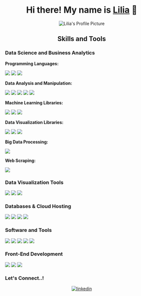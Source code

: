 <div align="center">
  <h1> Hi there! My name is <a href="https://www.linkedin.com/in/lilia-quispe-lopez/">Lilia</a> 👋 </h1>
</div>

<div align="center">
  <img src=https://github.com/liliarql/liliarql/blob/main/Lilia's%20profile%20picture.png alt="Lilia's Profile Picture">
</div>
<div align="center">
<h2> Skills and Tools  </h2>
</div>
<div><h3> Data Science and Business Analytics</h3></div>
  <div>
    <p><b>Programming Languages:</b></p> <img src="https://img.shields.io/badge/Python-3776AB.svg?logo=python&logoColor=white&style=for-the-badge">
    <img src="https://img.shields.io/badge/R-276DC3.svg?logo=r&logoColor=white&style=for-the-badge">
    <img src="https://img.shields.io/badge/SQL-246FDB.svg?logo=sql&logoColor=white&style=for-the-badge">
    <p><b>Data Analysis and Manipulation:</b></p>
    <img src="https://img.shields.io/badge/microsoft%20excel-217346.svg?logo=microsoftexcel&logoColor=white&style=for-the-badge">
    <img src="https://img.shields.io/badge/Pandas-150458.svg?logo=pandas&logoColor=white&style=for-the-badge">
    <img src="https://img.shields.io/badge/NumPy-013243.svg?logo=numpy&logoColor=white&style=for-the-badge">
    <img src="https://img.shields.io/badge/SciPy-8CAAE6.svg?logo=scipy&logoColor=white&style=for-the-badge">
    <img src="https://img.shields.io/badge/StatsModels-F37626.svg?logo=StatsModels&logoColor=white&style=for-the-badge">
    <p><b>Machine Learning Libraries:</b></p>
    <img src="https://img.shields.io/badge/Scikit%20learn-F7931E.svg?logo=scikitlearn&logoColor=white&style=for-the-badge">
    <img src="https://img.shields.io/badge/xgboost-E34F26.svg?logo=xgboost&logoColor=white&style=for-the-badge">
    <img src="https://img.shields.io/badge/LightGBM-F7931E.svg?logo=LightGBM&logoColor=white&style=for-the-badge">
    <p><b>Data Visualization Libraries:</b></p>
    <img src="https://img.shields.io/badge/matplotlib-3776AB.svg?logo=matplotlib&logoColor=white&style=for-the-badge">
    <img src="https://img.shields.io/badge/seaborn-3F4F75.svg?logo=seaborn&logoColor=white&style=for-the-badge">
    <img src="https://img.shields.io/badge/Plotly-3F4F75.svg?logo=plotly&logoColor=white&style=for-the-badge">
    <p><b>Big Data Processing:</b></p>
    <img src="https://img.shields.io/badge/PySpark-E25A1C.svg?logo=apachespark&logoColor=white&style=for-the-badge">
    <p><b>Web Scraping:</b></p>
    <img src="https://img.shields.io/badge/Beautiful%20Soup-FF6F00.svg?logo=beautiful-soup&logoColor=white&style=for-the-badge">
  </div>
<div><h3> Data Visualization Tools</h3></div>
  <div>
    <img src="https://img.shields.io/badge/Power%20BI-F2C811.svg?logo=powerbi&logoColor=white&style=for-the-badge">
    <img src="https://img.shields.io/badge/Tableau-E97627.svg?logo=tableau&logoColor=white&style=for-the-badge">
    <img src="https://img.shields.io/badge/Looker%20Studio-%2314354C.svg?logo=looker-studio&logoColor=white&style=for-the-badge">
  </div>

<div><h3>Databases & Cloud Hosting</h3></div>
  <div>
    <img src="https://img.shields.io/badge/MySQL-4479A1.svg?logo=mysql&logoColor=white&style=for-the-badge">
    <img src="https://img.shields.io/badge/Google%20BigQuery-669DF6.svg?logo=google-bigquery&logoColor=white&style=for-the-badge">
    <img src="https://img.shields.io/badge/Azure%20Databricks-FF3621.svg?logo=databricks&logoColor=white&style=for-the-badge">
    <img src="https://img.shields.io/badge/Azure%20Data%20Lake%20Storage-0078D4.svg?logo=Azure-Data-Lake-Storage&logoColor=white&style=for-the-badge">
  </div>

<div><h3>Software and Tools</h3></div>
  <div>
    <img src="https://img.shields.io/badge/Jupyter-F37626.svg?logo=jupyter&logoColor=white&style=for-the-badge">
    <img src="https://img.shields.io/badge/Visual%20Studio%20Code-0078d7.svg?logo=visual-studio-code&logoColor=white&style=for-the-badge">
    <img src="https://img.shields.io/badge/Google%20Analytics-E37400.svg?logo=googleanalytics&logoColor=white&style=for-the-badge">
    <img src="https://img.shields.io/badge/Google%20Tag%20Manager-246FDB.svg?logo=googletagmanager&logoColor=white&style=for-the-badge">
    <img src="https://img.shields.io/badge/Jira-0052CC.svg?logo=jira-software&logoColor=white&style=for-the-badge">
  </div>

<div><h3>Front-End Development</h3></div>
  <div>
    <img src="https://img.shields.io/badge/HTML5-E34F26.svg?logo=html5&logoColor=white&style=for-the-badge">
    <img src="https://img.shields.io/badge/CSS-1572B6.svg?logo=css3&logoColor=white&style=for-the-badge">
    <img src="https://img.shields.io/badge/JavaScript-F7DF1E.svg?logo=javascript&logoColor=black&style=for-the-badge">
  </div>

<div><h3><b>Let's Connect..!</b></h3></div>
<div align="center">
  <a href="https://www.linkedin.com/in/lilia-quispe-lopez/" target="_blank">
    <img src="https://img.shields.io/badge/linkedin%20-%2300acee.svg?logo=linkedin&logoColor=white&color=405DE6&style=for-the-badge" alt="linkedin" style="margin-bottom: 5px;"/>
  </a>
</div>

    
<!--
**liliarql/liliarql** is a ✨ _special_ ✨ repository because its `README.md` (this file) appears on your GitHub profile.

Here are some ideas to get you started:

- 🔭 I’m currently working on ...
- 🌱 I’m currently learning ...
- 👯 I’m looking to collaborate on ...
- 🤔 I’m looking for help with ...
- 💬 Ask me about ...
- 📫 How to reach me: ...
- 😄 Pronouns: ...
- ⚡ Fun fact: ...
-->
